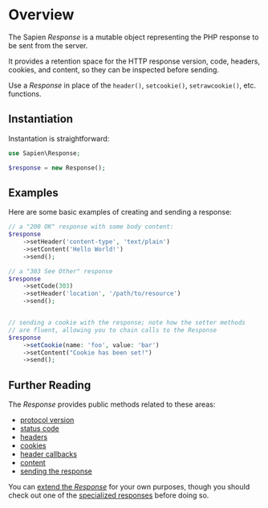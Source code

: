 # Overview

The Sapien _Response_ is a mutable object representing the PHP response to be
sent from the server.

It provides a retention space for the HTTP response version, code,
headers, cookies, and content, so they can be inspected before sending.

Use a _Response_ in place of the `header()`, `setcookie()`, `setrawcookie()`,
etc. functions.

## Instantiation

Instantation is straightforward:

```php
use Sapien\Response;

$response = new Response();
```

## Examples

Here are some basic examples of creating and sending a response:

```php
// a "200 OK" response with some body content:
$response
    ->setHeader('content-type', 'text/plain')
    ->setContent('Hello World!')
    ->send();

// a "303 See Other" response
$response
    ->setCode(303)
    ->setHeader('location', '/path/to/resource')
    ->send();


// sending a cookie with the response; note how the setter methods
// are fluent, allowing you to chain calls to the Response
$response
    ->setCookie(name: 'foo', value: 'bar')
    ->setContent("Cookie has been set!")
    ->send();
```

## Further Reading

The _Response_ provides public methods related to these areas:

- [protocol version](./version.md)
- [status code](./code.md)
- [headers](./headers.md)
- [cookies](./cookies.md)
- [header callbacks](./callbacks.md)
- [content](./content)
- [sending the response](./sending.md)

You can [extend the _Response_](./extending.md) for your own purposes, though
you should check out one of the [specialized responses](./special.md) before
doing so.
